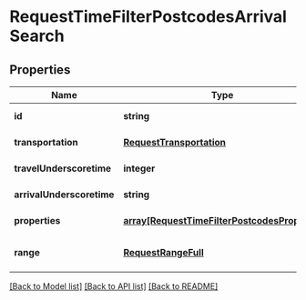 # RequestTimeFilterPostcodesArrivalSearch

## Properties
Name | Type | Description | Notes
------------ | ------------- | ------------- | -------------
**id** | **string** |  | [default to null]
**transportation** | [**RequestTransportation**](RequestTransportation.md) |  | [default to null]
**travelUnderscoretime** | **integer** |  | [default to null]
**arrivalUnderscoretime** | **string** |  | [default to null]
**properties** | [**array[RequestTimeFilterPostcodesProperty]**](RequestTimeFilterPostcodesProperty.md) |  | [default to null]
**range** | [**RequestRangeFull**](RequestRangeFull.md) |  | [optional] [default to null]

[[Back to Model list]](../README.md#documentation-for-models) [[Back to API list]](../README.md#documentation-for-api-endpoints) [[Back to README]](../README.md)


